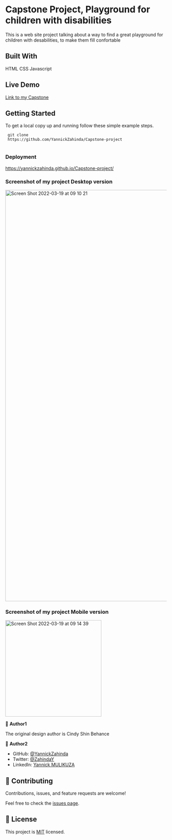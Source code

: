 # Capstone Project, Playground for children with disabilities

  This is a web site project talking about a way to find a great playground for children with desabilities, to make them fill confortable
  

## Built With

HTML CSS Javascript

## Live Demo

[Link to my Capstone](https://yannickzahinda.github.io/Capstone-project/)

## Getting Started

To get a local copy up and running follow these simple example steps.

```
 git clone 
 https://github.com/YannickZahinda/Capstone-project
 

```

### Deployment

[https://yannickzahinda.github.io/Capstone-project/
](https://yannickzahinda.github.io/Capstone-project/)

### Screenshot of my project Desktop version

<img width="1280" alt="Screen Shot 2022-03-19 at 09 10 21" src="https://user-images.githubusercontent.com/91213045/159111494-59387376-2cd6-4566-abe3-bb250d2603ff.png">

### Screenshot of my project Mobile version

<img width="300" alt="Screen Shot 2022-03-19 at 09 14 39" src="https://user-images.githubusercontent.com/91213045/159111618-64f72969-f43a-4944-98fb-c9638855c9ac.png">

👤 **Author1**

The original design author is Cindy Shin Behance

👤 **Author2**

- GitHub: [@YannickZahinda](https://github.com/YannickZahinda)
- Twitter: [@ZahindaY](https://twitter.com/ZahindaY)
- LinkedIn: [Yannick MULIKUZA](https://linkedin.com/in/linkedinhandle)


## 🤝 Contributing

Contributions, issues, and feature requests are welcome!

Feel free to check the [issues page](../../issues/).



## 📝 License

This project is [MIT](./MIT.md) licensed.
